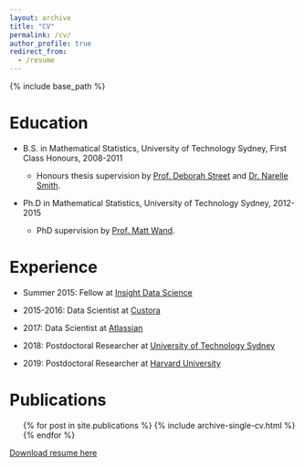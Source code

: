 ```yaml
---
layout: archive
title: "CV"
permalink: /cv/
author_profile: true
redirect_from:
  - /resume
---
```


{% include base_path %}

Education
======
* B.S. in Mathematical Statistics, University of Technology Sydney, First Class Honours, 2008-2011
  * Honours thesis supervision by [Prof. Deborah Street](https://www.uts.edu.au/staff/deborah.street)
  and [Dr. Narelle Smith](https://www.uts.edu.au/scholarship/narelle-smith-memorial-prize).

* Ph.D in Mathematical Statistics, University of Technology Sydney, 2012-2015
  * PhD supervision by [Prof. Matt Wand](http://matt-wand.utsacademics.info/).

Experience
======
* Summer 2015: Fellow at [Insight Data Science](https://www.insightdatascience.com)

* 2015-2016: Data Scientist at [Custora](https://www.custora.com/)

* 2017: Data Scientist at [Atlassian](https://www.atlassian.com/)

* 2018: Postdoctoral Researcher at [University of Technology Sydney](https://www.uts.edu.au/)

* 2019: Postdoctoral Researcher at [Harvard University](https://www.harvard.edu/)

Publications
======
  <ul>{% for post in site.publications %}
    {% include archive-single-cv.html %}
  {% endfor %}</ul>

<!-- Talks
======
  <ul>{% for post in site.talks %}
    {% include archive-single-talk-cv.html %}
  {% endfor %}</ul>

Teaching
======
  <ul>{% for post in site.teaching %}
    {% include archive-single-cv.html %}
  {% endfor %}</ul> -->

[Download resume here](http://menictas.github.io/files/resume.pdf)
